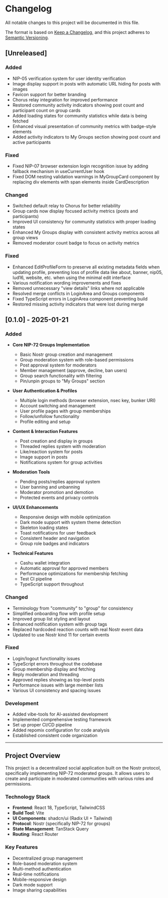 # Changelog

All notable changes to this project will be documented in this file.

The format is based on [Keep a Changelog](https://keepachangelog.com/en/1.0.0/),
and this project adheres to [Semantic Versioning](https://semver.org/spec/v2.0.0.html).

## [Unreleased]

### Added
- NIP-05 verification system for user identity verification
- Image display support in posts with automatic URL hiding for posts with images
- Favicon support for better branding
- Chorus relay integration for improved performance
- Restored community activity indicators showing post count and participant count on group cards
- Added loading states for community statistics while data is being fetched
- Enhanced visual presentation of community metrics with badge-style elements
- Added activity indicators to My Groups section showing post count and active participants

### Fixed
- Fixed NIP-07 browser extension login recognition issue by adding fallback mechanism in useCurrentUser hook
- Fixed DOM nesting validation warnings in MyGroupCard component by replacing div elements with span elements inside CardDescription

### Changed
- Switched default relay to Chorus for better reliability
- Group cards now display focused activity metrics (posts and participants)
- Improved UI consistency for community statistics with proper loading states
- Enhanced My Groups display with consistent activity metrics across all group views
- Removed moderator count badge to focus on activity metrics

### Fixed
- Enhanced EditProfileForm to preserve all existing metadata fields when updating profile, preventing loss of profile data like about, banner, nip05, lud16, website, etc. when using the minimal edit interface
- Various notification wording improvements and fixes
- Removed unnecessary "view details" links where not applicable
- Resolved merge conflicts in LoginArea and Groups components
- Fixed TypeScript errors in LoginArea component preventing build
- Restored missing activity indicators that were lost during merge

## [0.1.0] - 2025-01-21

### Added
- **Core NIP-72 Groups Implementation**
  - Basic Nostr group creation and management
  - Group moderation system with role-based permissions
  - Post approval system for moderators
  - Member management (approve, decline, ban users)
  - Group search functionality with filtering
  - Pin/unpin groups to "My Groups" section

- **User Authentication & Profiles**
  - Multiple login methods (browser extension, nsec key, bunker URI)
  - Account switching and management
  - User profile pages with group memberships
  - Follow/unfollow functionality
  - Profile editing and setup

- **Content & Interaction Features**
  - Post creation and display in groups
  - Threaded replies system with moderation
  - Like/reaction system for posts
  - Image support in posts
  - Notifications system for group activities

- **Moderation Tools**
  - Pending posts/replies approval system
  - User banning and unbanning
  - Moderator promotion and demotion
  - Protected events and privacy controls

- **UI/UX Enhancements**
  - Responsive design with mobile optimization
  - Dark mode support with system theme detection
  - Skeleton loading states
  - Toast notifications for user feedback
  - Consistent header and navigation
  - Group role badges and indicators

- **Technical Features**
  - Cashu wallet integration
  - Automatic approval for approved members
  - Performance optimizations for membership fetching
  - Test CI pipeline
  - TypeScript support throughout

### Changed
- Terminology from "community" to "group" for consistency
- Simplified onboarding flow with profile setup
- Improved group list styling and layout
- Enhanced notification system with group tags
- Replaced hardcoded reaction counts with real Nostr event data
- Updated to use Nostr kind 11 for certain events

### Fixed
- Login/logout functionality issues
- TypeScript errors throughout the codebase
- Group membership display and fetching
- Reply moderation and threading
- Approved replies showing as top-level posts
- Performance issues with large member lists
- Various UI consistency and spacing issues

### Development
- Added vibe-tools for AI-assisted development
- Implemented comprehensive testing framework
- Set up proper CI/CD pipeline
- Added repomix configuration for code analysis
- Established consistent code organization

---

## Project Overview

This project is a decentralized social application built on the Nostr protocol, specifically implementing NIP-72 moderated groups. It allows users to create and participate in moderated communities with various roles and permissions.

### Technology Stack
- **Frontend**: React 18, TypeScript, TailwindCSS
- **Build Tool**: Vite
- **UI Components**: shadcn/ui (Radix UI + Tailwind)
- **Protocol**: Nostr (specifically NIP-72 for groups)
- **State Management**: TanStack Query
- **Routing**: React Router

### Key Features
- Decentralized group management
- Role-based moderation system
- Multi-method authentication
- Real-time notifications
- Mobile-responsive design
- Dark mode support
- Image sharing capabilities
